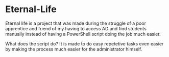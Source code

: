 # Eternal-Life

Eternal life is a project that was made during the struggle of a poor apprentice and friend of my having to access AD and find students manually instead of having a PowerShell script doing the job much easier.

What does the script do? It is made to do easy repetetive tasks even easier by making the process much easier for the administrator himself.
